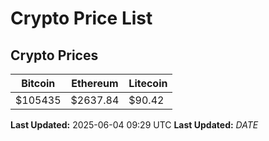 # Crypto Price List

## Crypto Prices
| Bitcoin | Ethereum | Litecoin |
| ------- | -------- | -------- |
| $105435 | $2637.84 | $90.42 |
**Last Updated:** 2025-06-04 09:29 UTC
**Last Updated:** $DATE$
